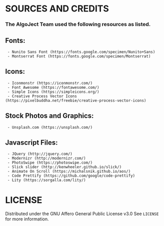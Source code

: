 # SOURCES AND CREDITS

### The AlgoJect Team used the following resources as listed.


## Fonts:
```
 - Nunito Sans Font (https://fonts.google.com/specimen/Nunito+Sans)
 - Montserrat Font (https://fonts.google.com/specimen/Montserrat)
```
## Icons:
```
 - Iconmonstr (https://iconmonstr.com/)
 - Font Awesome (https://fontawesome.com/)
 - Simple Icons (https://simpleicons.org/)
 - Creative Process Vector Icons (https://pixelbuddha.net/freebie/creative-process-vector-icons)
```

## Stock Photos and Graphics:
```
 - Unsplash.com (https://unsplash.com/)
```
 
## Javascript Files:
```
 - JQuery (http://jquery.com/)
 - Modernizr (http://modernizr.com/)
 - PhotoSwipe (https://photoswipe.com/)
 - Slick slider (http://kenwheeler.github.io/slick/)
 - Animate On Scroll (https://michalsnik.github.io/aos/)
 - Code Prettify (https://github.com/google/code-prettify)
 - Lity (https://sorgalla.com/lity/)
```

# LICENSE

Distributed under the GNU Affero General Public License v3.0
See `LICENSE` for more information.
